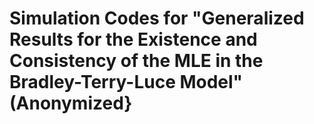 # Simulation Codes for "Generalized Results for the Existence and Consistency of the MLE in the Bradley-Terry-Luce Model" (Anonymized}

